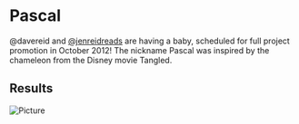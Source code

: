 Pascal
======

@davereid and [@jenreidreads](https://www.twitter.com/jenreidreads) are having a baby, scheduled for full project promotion in October 2012! The nickname Pascal was inspired by the chameleon from the Disney movie Tangled.

## Results

![Picture](https://raw.githubusercontent.com/davereid/Pascal/1.x/oliver.jpg)
